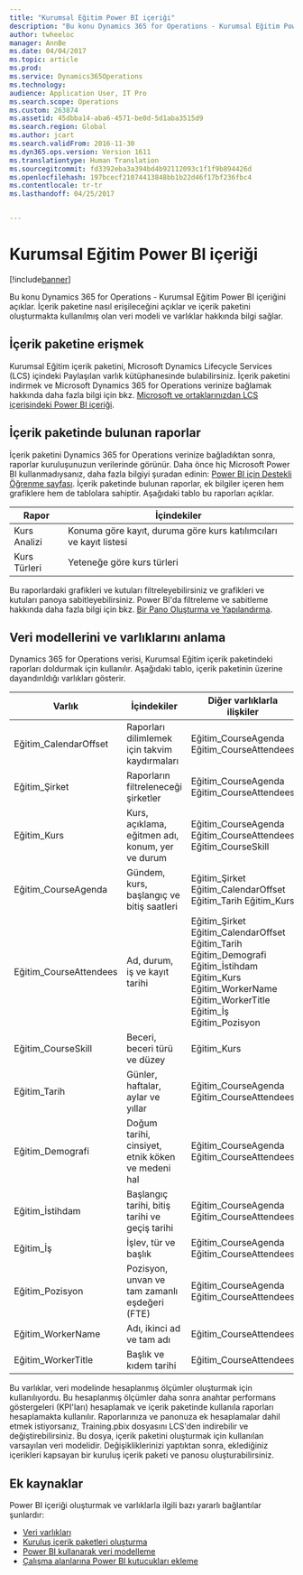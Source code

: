 ```yaml
---
title: "Kurumsal Eğitim Power BI içeriği"
description: "Bu konu Dynamics 365 for Operations - Kurumsal Eğitim Power BI içeriğini açıklar. İçerik paketine nasıl erişileceğini açıklar ve içerik paketini oluşturmakta kullanılmış olan veri modeli ve varlıklar hakkında bilgi sağlar."
author: twheeloc
manager: AnnBe
ms.date: 04/04/2017
ms.topic: article
ms.prod: 
ms.service: Dynamics365Operations
ms.technology: 
audience: Application User, IT Pro
ms.search.scope: Operations
ms.custom: 263874
ms.assetid: 45dbba14-aba6-4571-be0d-5d1aba3515d9
ms.search.region: Global
ms.author: jcart
ms.search.validFrom: 2016-11-30
ms.dyn365.ops.version: Version 1611
ms.translationtype: Human Translation
ms.sourcegitcommit: fd3392eba3a394bd4b92112093c1f1f9b894426d
ms.openlocfilehash: 197bcecf21074413848bb1b22d46f17bf236fbc4
ms.contentlocale: tr-tr
ms.lasthandoff: 04/25/2017


---
```


# <a name="organizational-training-power-bi-content"></a>Kurumsal Eğitim Power BI içeriği

[!include[banner](../includes/banner.md)]


Bu konu Dynamics 365 for Operations - Kurumsal Eğitim Power BI içeriğini açıklar. İçerik paketine nasıl erişileceğini açıklar ve içerik paketini oluşturmakta kullanılmış olan veri modeli ve varlıklar hakkında bilgi sağlar.

<a name="accessing-the-content-pack"></a>İçerik paketine erişmek
--------------------------

Kurumsal Eğitim içerik paketini, Microsoft Dynamics Lifecycle Services (LCS) içindeki Paylaşılan varlık kütüphanesinde bulabilirsiniz. İçerik paketini indirmek ve Microsoft Dynamics 365 for Operations verinize bağlamak hakkında daha fazla bilgi için bkz. [Microsoft ve ortaklarınızdan LCS içerisindeki Power BI içeriği](power-bi-content-microsoft-partners.md).

## <a name="reports-that-are-included-in-the-content-pack"></a>İçerik paketinde bulunan raporlar
İçerik paketini Dynamics 365 for Operations verinize bağladıktan sonra, raporlar kuruluşunuzun verilerinde görünür. Daha önce hiç Microsoft Power BI kullanmadıysanız, daha fazla bilgiyi şuradan edinin: [Power BI için Destekli Öğrenme sayfası](https://powerbi.microsoft.com/en-us/guided-learning/?WT.mc_id=PBIService_GetData). İçerik paketinde bulunan raporlar, ek bilgiler içeren hem grafiklere hem de tablolara sahiptir. Aşağıdaki tablo bu raporları açıklar.

| Rapor          | İçindekiler                                                                    |
|-----------------|-----------------------------------------------------------------------------|
| Kurs Analizi | Konuma göre kayıt, duruma göre kurs katılımcıları ve kayıt listesi |
| Kurs Türleri    | Yeteneğe göre kurs türleri                                                       |

Bu raporlardaki grafikleri ve kutuları filtreleyebilirsiniz ve grafikleri ve kutuları panoya sabitleyebilirsiniz. Power BI'da filtreleme ve sabitleme hakkında daha fazla bilgi için bkz. [Bir Pano Oluşturma ve Yapılandırma](https://powerbi.microsoft.com/en-us/guided-learning/powerbi-learning-4-2-create-configure-dashboards).

## <a name="understanding-the-data-model-and-entities"></a>Veri modellerini ve varlıklarını anlama
Dynamics 365 for Operations verisi, Kurumsal Eğitim içerik paketindeki raporları doldurmak için kullanılır. Aşağıdaki tablo, içerik paketinin üzerine dayandırıldığı varlıkları gösterir.

| Varlık                    | İçindekiler                                                         | Diğer varlıklarla ilişkiler                                                                                                                                                                  |
|---------------------------|------------------------------------------------------------------|----------------------------------------------------------------------------------------------------------------------------------------------------------------------------------------------------|
| Eğitim\_CalendarOffset  | Raporları dilimlemek için takvim kaydırmaları                                | Eğitim\_CourseAgenda Eğitim\_CourseAttendees                                                                                                                                                   |
| Eğitim\_Şirket         | Raporların filtreleneceği şirketler                                   | Eğitim\_CourseAgenda Eğitim\_CourseAttendees                                                                                                                                                   |
| Eğitim\_Kurs          | Kurs, açıklama, eğitmen adı, konum, yer ve durum | Eğitim\_CourseAgenda Eğitim\_CourseAttendees Eğitim\_CourseSkill                                                                                                                             |
| Eğitim\_CourseAgenda    | Gündem, kurs, başlangıç ve bitiş saatleri                          | Eğitim\_Şirket Eğitim\_CalendarOffset Eğitim\_Tarih Eğitim\_Kurs                                                                                                                         |
| Eğitim\_CourseAttendees | Ad, durum, iş ve kayıt tarihi                         | Eğitim\_Şirket Eğitim\_CalendarOffset Eğitim\_Tarih Eğitim\_Demografi Eğitim\_İstihdam Eğitim\_Kurs Eğitim\_WorkerName Eğitim\_WorkerTitle Eğitim\_İş Eğitim\_Pozisyon |
| Eğitim\_CourseSkill     | Beceri, beceri türü ve düzey                                     | Eğitim\_Kurs                                                                                                                                                                                   |
| Eğitim\_Tarih            | Günler, haftalar, aylar ve yıllar                                   | Eğitim\_CourseAgenda Eğitim\_CourseAttendees                                                                                                                                                   |
| Eğitim\_Demografi    | Doğum tarihi, cinsiyet, etnik köken ve medeni hal         | Eğitim\_CourseAgenda Eğitim\_CourseAttendees                                                                                                                                                   |
| Eğitim\_İstihdam      | Başlangıç tarihi, bitiş tarihi ve geçiş tarihi                        | Eğitim\_CourseAgenda Eğitim\_CourseAttendees                                                                                                                                                   |
| Eğitim\_İş             | İşlev, tür ve başlık                                        | Eğitim\_CourseAgenda Eğitim\_CourseAttendees                                                                                                                                                   |
| Eğitim\_Pozisyon        | Pozisyon, unvan ve tam zamanlı eşdeğeri (FTE)                  | Eğitim\_CourseAgenda Eğitim\_CourseAttendees                                                                                                                                                   |
| Eğitim\_WorkerName      | Adı, ikinci ad ve tam adı                             | Eğitim\_CourseAttendees                                                                                                                                                                          |
| Eğitim\_WorkerTitle     | Başlık ve kıdem tarihi                                         | Eğitim\_CourseAttendees                                                                                                                                                                          |

Bu varlıklar, veri modelinde hesaplanmış ölçümler oluşturmak için kullanılıyordu. Bu hesaplanmış ölçümler daha sonra anahtar performans göstergeleri (KPI'ları) hesaplamak ve içerik paketinde kullanıla raporları hesaplamakta kullanılır. Raporlarınıza ve panonuza ek hesaplamalar dahil etmek istiyorsanız, Training.pbix dosyasını LCS'den indirebilir ve değiştirebilirsiniz. Bu dosya, içerik paketini oluşturmak için kullanılan varsayılan veri modelidir. Değişikliklerinizi yaptıktan sonra, eklediğiniz içerikleri kapsayan bir kuruluş içerik paketi ve panosu oluşturabilirsiniz.

## <a name="additional-resources"></a>Ek kaynaklar
Power BI içeriği oluşturmak ve varlıklarla ilgili bazı yararlı bağlantılar şunlardır:

-   [Veri varlıkları](https://blogs.msdn.microsoft.com/dynamicsaxbi/2016/06/09/power-bi-integration-with-entity-store-in-dynamics-ax-7-may-update/)
-   [Kuruluş içerik paketleri oluşturma](https://powerbi.microsoft.com/en-us/documentation/powerbi-service-organizational-content-packs-introduction/)
-   [Power BI kullanarak veri modelleme](https://powerbi.microsoft.com/en-us/guided-learning/powerbi-learning-2-1-intro-modeling-data)
-   [Çalışma alanlarına Power BI kutucukları ekleme](https://blogs.msdn.microsoft.com/dynamicsaxbi/2016/07/06/pinning-power-bi-reports-to-dynamics-ax-client/)





